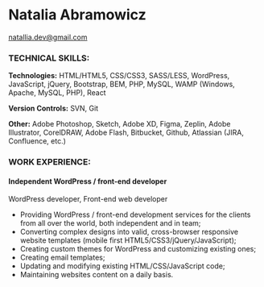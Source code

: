 # Natalia Abramowicz
[natallia.dev@gmail.com](mailto:natallia.dev@gmail.com)


### TECHNICAL SKILLS:

**Technologies:** HTML/HTML5, CSS/CSS3, SASS/LESS, WordPress, JavaScript, jQuery, Bootstrap, BEM, PHP, MySQL, WAMP (Windows, Apache, MySQL, PHP), React


**Version Controls:** SVN, Git


**Other:** Adobe Photoshop, Sketch, Adobe XD, Figma, Zeplin, Adobe Illustrator, CorelDRAW, Adobe Flash, Bitbucket, Github, Atlassian (JIRA, Confluence, etc.)


### WORK EXPERIENCE:

#### Independent WordPress / front-end developer

WordPress developer, Front-end web developer

- Providing WordPress / front-end development services for the clients from all over the world, both independent and in team;
- Converting complex designs into valid, cross-browser responsive website templates (mobile first HTML5/CSS3/jQuery/JavaScript);
- Creating custom themes for WordPress and customizing existing ones;
- Creating email templates;
- Updating and modifying existing HTML/CSS/JavaScript code;
- Maintaining websites content on a daily basis.
